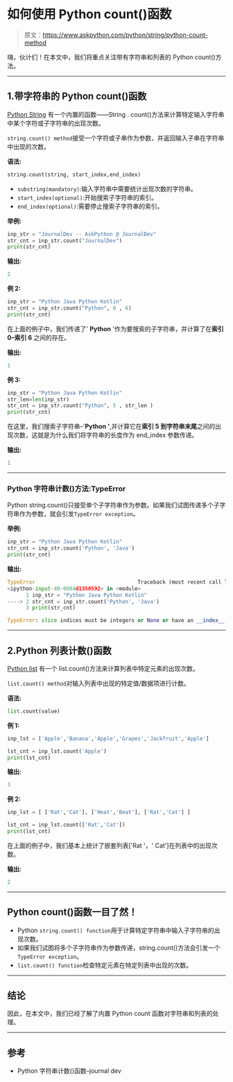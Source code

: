 # 如何使用 Python count()函数

> 原文：<https://www.askpython.com/python/string/python-count-method>

嗨，伙计们！在本文中，我们将重点关注带有字符串和列表的 Python count()方法。

* * *

## 1.带字符串的 Python count()函数

[Python String](https://www.askpython.com/python/string/python-string-functions) 有一个内置的函数——String . count()方法来计算特定输入字符串中某个字符或子字符串的出现次数。

`string.count() method`接受一个字符或子串作为参数，并返回输入子串在字符串中出现的次数。

**语法:**

```py
string.count(string, start_index,end_index)

```

*   `substring(mandatory)`:输入字符串中需要统计出现次数的字符串。
*   `start_index(optional)`:开始搜索子字符串的索引。
*   `end_index(optional)`:需要停止搜索子字符串的索引。

**举例:**

```py
inp_str = "JournalDev -- AskPython @ JournalDev"
str_cnt = inp_str.count("JournalDev")
print(str_cnt)

```

**输出:**

```py
2

```

**例 2:**

```py
inp_str = "Python Java Python Kotlin"
str_cnt = inp_str.count("Python", 0 , 6)
print(str_cnt)

```

在上面的例子中，我们传递了' **Python** '作为要搜索的子字符串，并计算了在**索引 0–索引 6** 之间的存在。

**输出:**

```py
1

```

**例 3:**

```py
inp_str = "Python Java Python Kotlin"
str_len=len(inp_str)
str_cnt = inp_str.count("Python", 5 , str_len )
print(str_cnt)

```

在这里，我们搜索子字符串–'**Python '**,并计算它在**索引 5 到字符串末尾**之间的出现次数，这就是为什么我们将字符串的长度作为 end_index 参数传递。

**输出:**

```py
1

```

* * *

### Python 字符串计数()方法:TypeError

Python string.count()只接受单个子字符串作为参数。如果我们试图传递多个子字符串作为参数，就会引发`TypeError exception`。

**举例:**

```py
inp_str = "Python Java Python Kotlin"
str_cnt = inp_str.count('Python', 'Java')
print(str_cnt)

```

**输出:**

```py
TypeError                                 Traceback (most recent call last)
<ipython-input-40-6084d1350592> in <module>
      1 inp_str = "Python Java Python Kotlin"
----> 2 str_cnt = inp_str.count('Python', 'Java')
      3 print(str_cnt)

TypeError: slice indices must be integers or None or have an __index__ method

```

* * *

## 2.Python 列表计数()函数

[Python list](https://www.askpython.com/python/list/python-list) 有一个 list.count()方法来计算列表中特定元素的出现次数。

`list.count() method`对输入列表中出现的特定值/数据项进行计数。

**语法:**

```py
list.count(value)

```

**例 1:**

```py
inp_lst = ['Apple','Banana','Apple','Grapes','Jackfruit','Apple']

lst_cnt = inp_lst.count('Apple')
print(lst_cnt)

```

**输出:**

```py
3

```

**例 2:**

```py
inp_lst = [ ['Rat','Cat'], ['Heat','Beat'], ['Rat','Cat'] ]

lst_cnt = inp_lst.count(['Rat','Cat'])
print(lst_cnt)

```

在上面的例子中，我们基本上统计了嵌套列表['Rat '，' Cat']在列表中的出现次数。

**输出:**

```py
2

```

* * *

## Python count()函数一目了然！

*   Python `string.count() function`用于计算特定字符串中输入子字符串的出现次数。
*   如果我们试图将多个子字符串作为参数传递，string.count()方法会引发一个`TypeError exception`。
*   `list.count() function`检查特定元素在特定列表中出现的次数。

* * *

## 结论

因此，在本文中，我们已经了解了内置 Python count 函数对字符串和列表的处理。

* * *

## 参考

*   Python 字符串计数()函数–journal dev